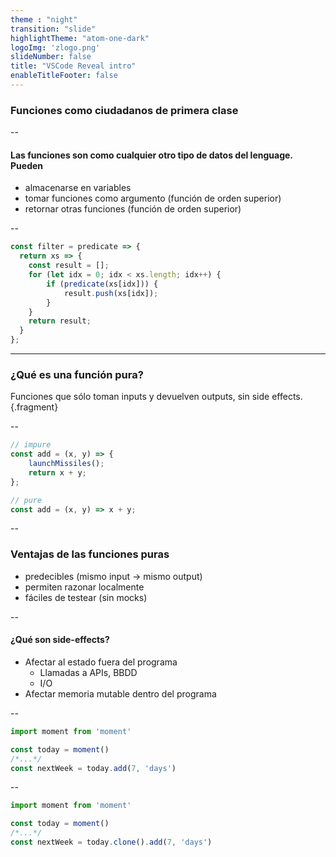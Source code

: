 ```yaml
---
theme : "night"
transition: "slide"
highlightTheme: "atom-one-dark"
logoImg: 'zlogo.png'
slideNumber: false
title: "VSCode Reveal intro"
enableTitleFooter: false
---
```


### Funciones como ciudadanos de primera clase

--

#### Las funciones son como cualquier otro tipo de datos del lenguage. Pueden

- almacenarse en variables
- tomar funciones como argumento (función de orden superior)
- retornar otras funciones (función de orden superior)

--

```javascript
const filter = predicate => {
  return xs => {
    const result = [];
    for (let idx = 0; idx < xs.length; idx++) {
        if (predicate(xs[idx])) {
            result.push(xs[idx]);
        }
    }
    return result;
  }
};
```

---

### ¿Qué es una función pura?

Funciones que sólo toman inputs y devuelven outputs, sin side effects.{.fragment}

--

```javascript
// impure
const add = (x, y) => {
    launchMissiles();
    return x + y;
};

// pure
const add = (x, y) => x + y;
```

--

### Ventajas de las funciones puras

- predecibles (mismo input -> mismo output)
- permiten razonar localmente
- fáciles de testear (sin mocks)

--

#### ¿Qué son side-effects?

- Afectar al estado fuera del programa
  - Llamadas a APIs, BBDD
  - I/O
- Afectar memoria mutable dentro del programa

--

```js
import moment from 'moment'

const today = moment()
/*...*/
const nextWeek = today.add(7, 'days')
```

--

```js
import moment from 'moment'

const today = moment()
/*...*/
const nextWeek = today.clone().add(7, 'days')
```
